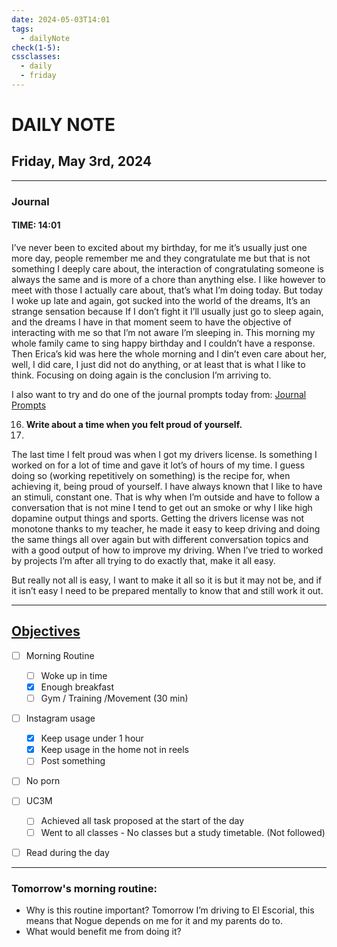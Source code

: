 ```yaml
---
date: 2024-05-03T14:01
tags:
  - dailyNote
check(1-5): 
cssclasses:
  - daily
  - friday
---
```


# DAILY NOTE
## Friday, May 3rd, 2024

***
### Journal
#### TIME: 14:01
I’ve never been to excited about my birthday, for me it’s usually just one more day, people remember me and they congratulate me but that is not something I deeply care about, the interaction of congratulating someone is always the same and is more of a chore than anything else. I like however to meet with those I actually care about, that’s what I’m doing today. 
But today I woke up late and again, got sucked into the world of the dreams, It’s an strange sensation because If I don’t fight it I’ll usually just go to sleep again, and the dreams I have in that moment seem to have the objective of interacting with me so that I’m not aware I’m sleeping in. This morning my whole family came to sing happy birthday and I couldn’t have a response. Then Erica’s kid was here the whole morning and I din’t even care about her, well, I did care, I just did not do anything, or at least that is what I like to think. Focusing on doing again is the conclusion I’m arriving to.

I also want to try and do one of the journal prompts today from: [Journal Prompts](../../02%20-%20Atomic/Some%20Journaling%20prompts%20by%20ChatGPT.md)

16. **Write about a time when you felt proud of yourself.**
17. 
The last time I felt proud was when I got my drivers license. Is something I worked on for a lot of time and gave it lot’s of hours of my time. I guess doing so (working repetitively on something) is the recipe for, when achieving it, being proud of yourself. I have always known that I like to have an stimuli, constant one. That is why when I’m outside and have to follow a conversation that is not mine I tend to get out an smoke or why I like high dopamine output things and sports. 
Getting the drivers license was not monotone thanks to my teacher, he made it easy to keep driving and doing the same things all over again but with different conversation topics and with a good output of how to improve my driving. When I’ve tried to worked by projects I’m after all trying to do exactly that, make it all easy. 

But really not all is easy, I want to make it all so it is but it may not be, and if it isn’t easy I need to be prepared mentally to know that and still work it out.  

***

## [Objectives](Objectives%20from%20March%2023%20to%20September%2023%20)

- [ ] Morning Routine
	- [ ] Woke up in time
	- [x] Enough breakfast
	- [ ] Gym / Training /Movement (30 min)

- [ ]  Instagram usage
	- [x] Keep usage under 1 hour
	- [x] Keep usage in the home not in reels
	- [ ] Post something

- [ ] No porn 

- [ ] UC3M
	- [ ] Achieved all task proposed at the start of the day
	- [ ] Went to all classes - No classes but a study timetable. (Not followed)

- [ ] Read during the day


---
### Tomorrow's morning routine: 
+ Why is this routine important? 
Tomorrow I’m driving to El Escorial, this means that Nogue depends on me for it and my parents do to.
+ What would benefit me from doing it?